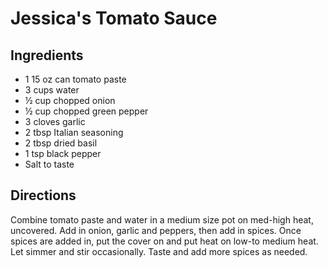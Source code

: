 # Jessica's Tomato Sauce

## Ingredients

- 1 15 oz can tomato paste
- 3 cups water
- ½ cup chopped onion
- ½ cup chopped green pepper
- 3 cloves garlic
- 2 tbsp Italian seasoning
- 2 tbsp dried basil
- 1 tsp black pepper
- Salt to taste

## Directions

Combine tomato paste and water in a medium size pot on med-high heat,
uncovered. Add in onion, garlic and peppers, then add in spices. Once spices
are added in, put the cover on and put heat on low-to medium heat. Let simmer
and stir occasionally. Taste and add more spices as needed.
